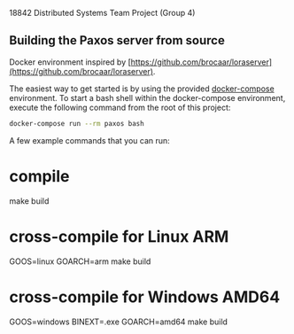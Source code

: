 18842 Distributed Systems Team Project (Group 4)

## Building the Paxos server from source
Docker environment inspired by [https://github.com/brocaar/loraserver](https://github.com/brocaar/loraserver).

The easiest way to get started is by using the provided 
[docker-compose](https://docs.docker.com/compose/) environment. To start a bash
shell within the docker-compose environment, execute the following command from
the root of this project:

```bash
docker-compose run --rm paxos bash
```

A few example commands that you can run:

# compile
make build

# cross-compile for Linux ARM
GOOS=linux GOARCH=arm make build

# cross-compile for Windows AMD64
GOOS=windows BINEXT=.exe GOARCH=amd64 make build